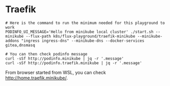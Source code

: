 # Traefik

```shell
# Here is the command to run the minimum needed for this playground to work
PODINFO_UI_MESSAGE='Hello from minikube local cluster' ./start.sh --minikube --flux-path k8s/flux-playground/traefik-minikube --minikube-addons "ingress ingress-dns" --minikube-dns --docker-services gitea,dnsmasq

# You can then check podinfo message
curl -sSf http://podinfo.minikube | jq -r '.message'
curl -sSf http://podinfo.traefik.minikube | jq -r '.message'
```

From browser started from WSL, you can check <http://home.traefik.minikube/>.
